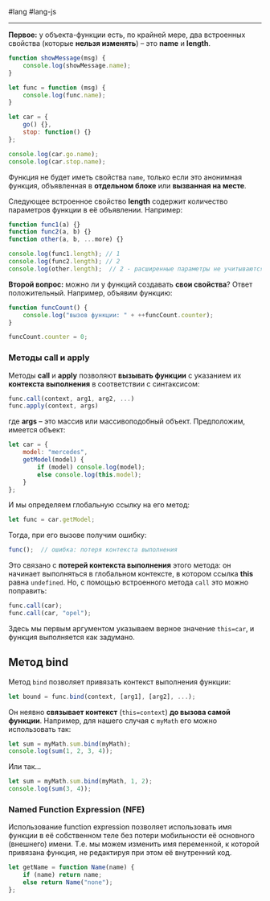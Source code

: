 #lang #lang-js

---
**Первое:** у объекта-функции есть, по крайней мере, два встроенных свойства (которые **нельзя изменять**) – это **name** и **length**.

```javascript
function showMessage(msg) {
    console.log(showMessage.name);
}

let func = function (msg) {
    console.log(func.name);
}

let car = {
    go() {},
    stop: function() {}
};

console.log(car.go.name);
console.log(car.stop.name);
```

Функция не будет иметь свойства `name`, только если это анонимная функция, объявленная в **отдельном блоке** или **вызванная на месте**.

Следующее встроенное свойство **length** содержит количество параметров функции в её объявлении. Например:

```javascript
function func1(a) {}
function func2(a, b) {}
function other(a, b, ...more) {}

console.log(func1.length); // 1
console.log(func2.length); // 2
console.log(other.length);  // 2 - расширенные параметры не учитываются при подсчете
```

**Второй вопрос:** можно ли у функций создавать **свои свойства**? Ответ положительный. Например, объявим функцию:

```javascript
function funcCount() {
    console.log("вызов функции: " + ++funcCount.counter);
}

funcCount.counter = 0;
```

### Методы call и apply

Методы **call** и **apply** позволяют **вызывать функции** с указанием их **контекста выполнения** в соответствии с синтаксисом:

```javascript
func.call(context, arg1, arg2, ...)  
func.apply(context, args)
```

где **args** – это массив или массивоподобный объект.
Предположим, имеется объект:

```javascript
let car = {
    model: "mercedes",
    getModel(model) {
        if (model) console.log(model);
        else console.log(this.model);
    }
};
```

И мы определяем глобальную ссылку на его метод:

```javascript
let func = car.getModel;
```

Тогда, при его вызове получим ошибку:

```javascript
func();  // ошибка: потеря контекста выполнения
```

Это связано с **потерей контекста выполнения** этого метода: он начинает выполняться в глобальном контексте, в котором ссылка **this** равна `undefined`. Но, с помощью встроенного метода `call` это можно поправить:

```javascript
func.call(car);
func.call(car, "opel");
```

Здесь мы первым аргументом указываем верное значение `this=car`, и функция выполняется как задумано.

## Метод bind

Метод `bind` позволяет привязать контекст выполнения функции:

```javascript
let bound = func.bind(context, [arg1], [arg2], ...);
```

Он неявно **связывает контекст** (`this=context`) **до вызова самой функции**. Например, для нашего случая с `myMath` его можно использовать так:

```javascript
let sum = myMath.sum.bind(myMath);
console.log(sum(1, 2, 3, 4));
```

Или так…

```javascript
let sum = myMath.sum.bind(myMath, 1, 2);
console.log(sum(3, 4));
```

### Named Function Expression (NFE)

Использование function expression позволяет использовать имя функции в её собственном теле без потери мобильности её основного (внешнего) имени. Т.е. мы можем изменить имя переменной, к которой привязана функция, не редактируя при этом её внутренний код.

```javascript
let getName = function Name(name) {
    if (name) return name;
    else return Name("none");
};
```
